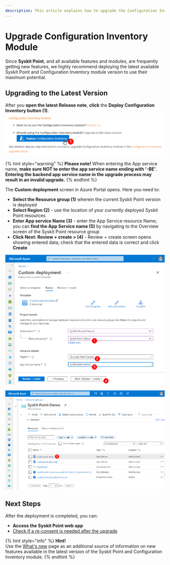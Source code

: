 ```yaml
---
description: This article explains how to upgrade the Configuration Inventory module to the latest version.
---
```


# Upgrade Configuration Inventory Module


Since **Syskit Point**, and all available features and modules, are frequently getting new features, we highly recommend deploying the latest available Syskit Point and Configuration Inventory module version to use their maximum potential.

## Upgrading to the Latest Version

After you **open the latest Release note**, **click** the **Deploy Configuration Inventory button (1)**.
![Deploy Configuration Inventory Button](../.gitbook/assets/configuration-inventory-upgrade_deploy.png)

{% hint style="warning" %}
**Please note!**
When entering the App service name, **make sure NOT to enter the app service name ending with '-BE'**. 
**Entering the backend app service name in the upgrade process may result in an invalid upgrade.**
{% endhint %}

The **Custom deployment** screen in Azure Portal opens. 
Here you need to:
* **Select the Resource group (1)** wherein the current Syskit Point version is deployed
* **Select Region (2)** - use the location of your currently deployed Syskit Point resources
* **Enter App service Name (3)** - enter the App Service resource Name; you can **find the App Service name (5)** by navigating to the Overview screen of the Syskit Point resource group
* **Click Next: Review + create > (4)** - Review + create screen opens showing entered data; check that the entered data is correct and click **Create**

![Azure Portal - Custom Deployment](../.gitbook/assets/upgrade-syskit-point_custom-deployment.png)

![Resource Group - App Service Name](../.gitbook/assets/upgrade-syskit-point_app-service-name.png)
## Next Steps

After the deployment is completed, you can:
* **Access the Syskit Point web app**
* [Check if a re-consent is needed after the upgrade](../requirements-licensing/permission-requirements-change-log.md)

{% hint style="info" %}
**Hint!**  
Use the [What's new](https://www.syskit.com/products/point/whats-new/) page as an additional source of information on new features available in the latest version of the Syskit Point and Configuration Inventory module.
{% endhint %}

